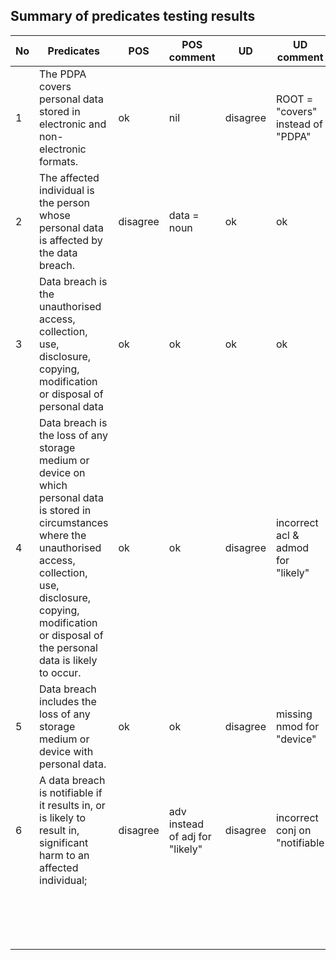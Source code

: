 ## Summary of predicates testing results
| No  	| Predicates  	| POS  	| POS comment   	| UD   	|  UD comment 	|
|---	|---	|---	|---	|---	|---	|
|  1 	| The PDPA covers personal data stored in electronic and non-electronic formats.  	|  ok 	| nil  	| disagree  	| ROOT = "covers" instead of "PDPA"  	|
|  2 	| The affected individual is the person whose personal data is affected by the data breach.   	| disagree  	|   data = noun	| ok  	|  ok 	|
|   3	| Data breach is the unauthorised access, collection, use, disclosure, copying, modification or disposal of personal data  	| ok  	| ok  	|  ok 	|   ok	|
|   4	|  Data breach is the loss of any storage medium or device on which personal data is stored in circumstances where the unauthorised access, collection, use, disclosure, copying, modification or disposal of the personal data is likely to occur. 	|   ok	|  ok 	| disagree   	|   incorrect acl & admod for "likely" 	|
|  5 	|   Data breach includes the loss of any storage medium or device with personal data.	|   ok	|  ok  	| disagree  	|  missing nmod for "device"  	|
|  6 	|  A data breach is notifiable if it results in, or is likely to result in, significant harm to an affected individual;  	| disagree  	|   adv instead of adj for "likely"	|  disagree 	| incorrect conj on "notifiable  	|
|   	|   	|   	|   	|   	|   	|
|   	|   	|   	|   	|   	|   	|
|   	|   	|   	|   	|   	|   	|
|   	|   	|   	|   	|   	|   	|
|   	|   	|   	|   	|   	|   	|
|   	|   	|   	|   	|   	|   	|
|   	|   	|   	|   	|   	|   	|
|   	|   	|   	|   	|   	|   	|
|   	|   	|   	|   	|   	|   	|
|   	|   	|   	|   	|   	|   	|
|   	|   	|   	|   	|   	|   	|
|   	|   	|   	|   	|   	|   	|
|   	|   	|   	|   	|   	|   	|
|   	|   	|   	|   	|   	|   	|
|   	|   	|   	|   	|   	|   	|
|   	|   	|   	|   	|   	|   	|